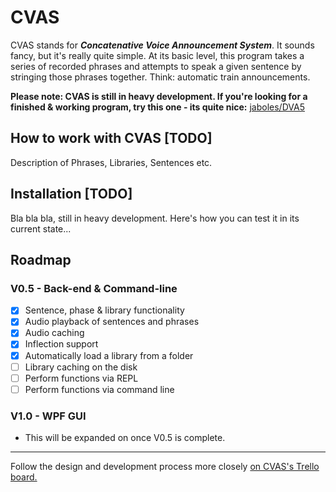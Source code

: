 # CVAS

CVAS stands for ***Concatenative Voice Announcement System***. It sounds fancy, but it's really quite simple.
At its basic level, this program takes a series of recorded phrases and attempts to speak a given sentence by stringing those phrases together. Think: automatic train announcements.

**Please note: CVAS is still in heavy development.
If you're looking for a finished & working program, try this one - its quite nice:** [jaboles/DVA5](https://github.com/jaboles/DVA5)
## How to work with CVAS [TODO]
Description of Phrases, Libraries, Sentences etc.
## Installation [TODO]
Bla bla bla, still in heavy development. Here's how you can test it in its current state...
## Roadmap

### V0.5 - Back-end & Command-line
 - [x] Sentence, phase & library functionality
 - [x] Audio playback of sentences and phrases
 - [x] Audio caching
 - [x] Inflection support
 - [x] Automatically load a library from a folder
 - [ ] Library caching on the disk
 - [ ] Perform functions via REPL
 - [ ] Perform functions via command line

### V1.0 - WPF GUI
- This will be expanded on once V0.5 is complete.

***
Follow the design and development process more closely [on CVAS's Trello board.](https://trello.com/b/Z1Bclmuy/cvas)
